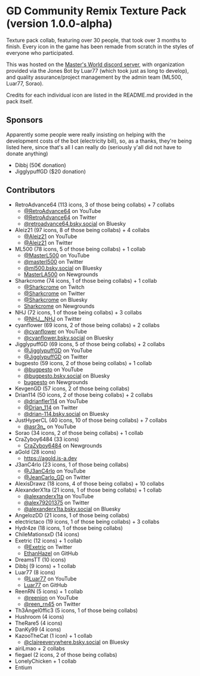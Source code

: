 # GD Community Remix Texture Pack (version 1.0.0-alpha)
Texture pack collab, featuring over 30 people, that took over 3 months to finish.
Every icon in the game has been remade from scratch in the styles of everyone who participated.

This was hosted on the [Master's World discord server](https://discord.gg/tFUyJw5), with organization provided via the Jones Bot by Luar77 (which took just as long to develop), and quality assurance/project management by the admin team (ML500, Luar77, Sorao).

Credits for each individual icon are listed in the README.md provided in the pack itself.

## Sponsors
Apparently some people were really insisting on helping with the development costs of the bot (electricity bill), so, as a thanks, they're being listed here, since that's all I can really do (seriously y'all did not have to donate anything)
- Dibbj (50€ donation)
- JigglypuffGD ($20 donation)

## Contributors
- RetroAdvance64       (113 icons, 3 of those being collabs) + 7 collabs
	- [@RetroAdvance64](https://www.youtube.com/@RetroAdvance64) on YouTube
	- [@RetroAdvance64](https://twitter.com/RetroAdvance64) on Twitter
	- [@retroadvance64.bsky.social](https://bsky.app/profile/retroadvance64.bsky.social) on Bluesky
- Aleiz21              (97 icons, 8 of those being collabs) + 4 collabs
	- [@Aleiz21](https://www.youtube.com/@Aleiz21) on YouTube
	- [@Aleiz21](https://twitter.com/Aleiz21) on Twitter
- ML500                (78 icons, 5 of those being collabs) + 1 collab
	- [@MasterL500](https://www.youtube.com/@MasterL500) on YouTube
	- [@masterl500](https://twitter.com/masterl500) on Twitter
	- [@ml500.bsky.social](https://bsky.app/profile/ml500.bsky.social) on Bluesky
	- [MasterLA500](https://MasterLA500.newgrounds.com) on Newgrounds
- Sharkcrome           (74 icons, 1 of those being collabs) + 1 collab
	- [@Sharkcrome](https://www.twitch.tv/Sharkcrome) on Twitch
	- [@Sharkcrome](https://twitter.com/Sharkcrome) on Twitter
	- [@Sharkcrome](https://bsky.app/profile/Sharkcrome) on Bluesky
	- [Sharkcrome](https://Sharkcrome.newgrounds.com) on Newgrounds
- NHJ                  (72 icons, 1 of those being collabs) + 3 collabs
	- [@NHJ__NHJ](https://twitter.com/NHJ__NHJ) on Twitter
- cyanflower           (69 icons, 2 of those being collabs) + 2 collabs
	- [@cyanflower](https://www.youtube.com/@cyanflower) on YouTube
	- [@cyanflower.bsky.social](https://bsky.app/profile/cyanflower.bsky.social) on Bluesky
- JigglypuffGD         (69 icons, 5 of those being collabs) + 2 collabs
	- [@JigglypuffGD](https://www.youtube.com/@JigglypuffGD) on YouTube
	- [@JigglypuffGD](https://twitter.com/JigglypuffGD) on Twitter
- bugpesto             (59 icons, 2 of those being collabs) + 1 collab
	- [@bugpesto](https://www.youtube.com/@bugpesto) on YouTube
	- [@bugpesto.bsky.social](https://bsky.app/profile/bugpesto.bsky.social) on Bluesky
	- [bugpesto](https://bugpesto.newgrounds.com) on Newgrounds
- KevgenGD             (57 icons, 2 of those being collabs)
- Drian114             (50 icons, 2 of those being collabs) + 2 collabs
	- [@drianfler114](https://www.youtube.com/@drianfler114) on YouTube
	- [@Drian_114](https://twitter.com/Drian_114) on Twitter
	- [@drian-114.bsky.social‬](https://bsky.app/profile/drian-114.bsky.social‬) on Bluesky
- JustHyperCL          (40 icons, 10 of those being collabs) + 7 collabs
	- [@asr3n_](https://www.youtube.com/@asr3n_) on YouTube
- Sorao                (34 icons, 2 of those being collabs) + 1 collab
- CraZyboy6484         (33 icons)
	- [CraZyboy6484](https://CraZyboy6484.newgrounds.com) on Newgrounds
- aGold                (28 icons)
	- https://agold.is-a.dev
- J3anC4rlo            (23 icons, 1 of those being collabs)
	- [@J3anC4rlo](https://www.youtube.com/@J3anC4rlo) on YouTube
	- [@JeanCarlo_GD](https://twitter.com/JeanCarlo_GD) on Twitter
- AlexisDrawz          (18 icons, 4 of those being collabs) + 10 collabs
- AlexanderX1ta        (21 icons, 1 of those being collabs) + 1 collab
	- [@alexanderx1ta](https://www.youtube.com/@alexanderx1ta) on YouTube
	- [@alex79201375](https://twitter.com/alex79201375) on Twitter
	- [@alexanderx1ta.bsky.social](https://bsky.app/profile/alexanderx1ta.bsky.social) on Bluesky
- AngelozDD            (21 icons, 1 of those being collabs)
- electrictaco         (19 icons, 1 of those being collabs) + 3 collabs
- Hydr4ze              (18 icons, 1 of those being collabs)
- ChileMationsxD       (14 icons)
- Exetric              (12 icons) + 1 collab
	- [@Exetric](https://twitter.com/Exetric) on Twitter
	- [EthanHazel](https://github.com/EthanHazel) on GitHub
- DreamsTT             (10 icons)
- Dibbj                (9 icons) + 1 collab
- Luar77               (8 icons)
	- [@Luar77](https://www.youtube.com/@Luar77) on YouTube
	- [Luar77](https://github.com/Luar77) on GitHub
- ReenRN               (5 icons) + 1 collab
	- [@reenion](https://www.youtube.com/@reenion) on YouTube
	- [@reen_rn45](https://twitter.com/reen_rn45) on Twitter
- Th3Angel0ffic3       (5 icons, 1 of those being collabs)
- Hushroom             (4 icons)
- TheRare5             (4 icons)
- DanKy99              (4 icons)
- KazooTheCat          (1 icon) + 1 collab
	- [@claireeverywhere.bsky.social](https://bsky.app/profile/claireeverywhere.bsky.social) on Bluesky
- airiLmao              + 2 collabs
- fiegael              (2 icons, 2 of those being collabs)
- LonelyChicken         + 1 collab
- Entium               
